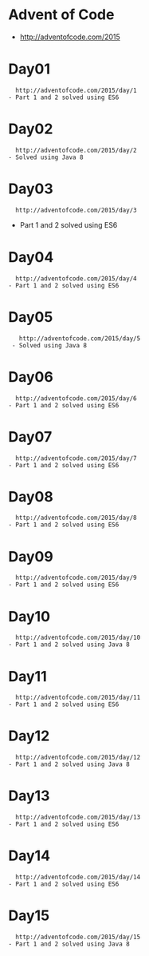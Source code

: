 # Advent of Code

  - http://adventofcode.com/2015
  
  # Day01

      http://adventofcode.com/2015/day/1
    - Part 1 and 2 solved using ES6

  # Day02
  
      http://adventofcode.com/2015/day/2
    - Solved using Java 8

  # Day03
  
      http://adventofcode.com/2015/day/3
   - Part 1 and 2 solved using ES6
   
  # Day04
  
      http://adventofcode.com/2015/day/4
    - Part 1 and 2 solved using ES6


  # Day05
  
       http://adventofcode.com/2015/day/5
     - Solved using Java 8

  # Day06
    
      http://adventofcode.com/2015/day/6
    - Part 1 and 2 solved using ES6

  # Day07
    
      http://adventofcode.com/2015/day/7
    - Part 1 and 2 solved using ES6
    
    
  # Day08
    
      http://adventofcode.com/2015/day/8
    - Part 1 and 2 solved using ES6
    
    
  # Day09
    
      http://adventofcode.com/2015/day/9
    - Part 1 and 2 solved using ES6
    
   # Day10
    
      http://adventofcode.com/2015/day/10
    - Part 1 and 2 solved using Java 8
   
   # Day11
    
      http://adventofcode.com/2015/day/11
    - Part 1 and 2 solved using ES6
    
  # Day12
    
      http://adventofcode.com/2015/day/12
    - Part 1 and 2 solved using Java 8
 
   # Day13
    
      http://adventofcode.com/2015/day/13
    - Part 1 and 2 solved using ES6
    
   # Day14
    
      http://adventofcode.com/2015/day/14
    - Part 1 and 2 solved using ES6
    
   # Day15
    
      http://adventofcode.com/2015/day/15
    - Part 1 and 2 solved using Java 8
    
